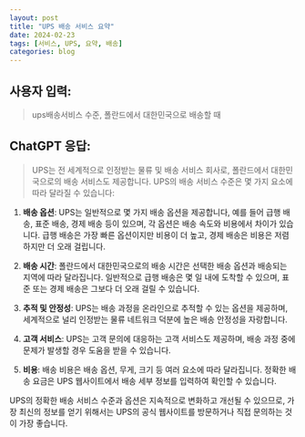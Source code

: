```yaml
---
layout: post
title: "UPS 배송 서비스 요약"
date: 2024-02-23
tags: [서비스, UPS, 요약, 배송]
categories: blog
---
```


## 사용자 입력:
> ups배송서비스 수준, 폴란드에서 대한민국으로 배송할 때

## ChatGPT 응답:
> UPS는 전 세계적으로 인정받는 물류 및 배송 서비스 회사로, 폴란드에서 대한민국으로의 배송 서비스도 제공합니다. UPS의 배송 서비스 수준은 몇 가지 요소에 따라 달라질 수 있습니다:

1. **배송 옵션**: UPS는 일반적으로 몇 가지 배송 옵션을 제공합니다, 예를 들어 급행 배송, 표준 배송, 경제 배송 등이 있으며, 각 옵션은 배송 속도와 비용에서 차이가 있습니다. 급행 배송은 가장 빠른 옵션이지만 비용이 더 높고, 경제 배송은 비용은 저렴하지만 더 오래 걸립니다.

2. **배송 시간**: 폴란드에서 대한민국으로의 배송 시간은 선택한 배송 옵션과 배송되는 지역에 따라 달라집니다. 일반적으로 급행 배송은 몇 일 내에 도착할 수 있으며, 표준 또는 경제 배송은 그보다 더 오래 걸릴 수 있습니다.

3. **추적 및 안정성**: UPS는 배송 과정을 온라인으로 추적할 수 있는 옵션을 제공하며, 세계적으로 널리 인정받는 물류 네트워크 덕분에 높은 배송 안정성을 자랑합니다.

4. **고객 서비스**: UPS는 고객 문의에 대응하는 고객 서비스도 제공하며, 배송 과정 중에 문제가 발생할 경우 도움을 받을 수 있습니다.

5. **비용**: 배송 비용은 배송 옵션, 무게, 크기 등 여러 요소에 따라 달라집니다. 정확한 배송 요금은 UPS 웹사이트에서 배송 세부 정보를 입력하여 확인할 수 있습니다.

UPS의 정확한 배송 서비스 수준과 옵션은 지속적으로 변화하고 개선될 수 있으므로, 가장 최신의 정보를 얻기 위해서는 UPS의 공식 웹사이트를 방문하거나 직접 문의하는 것이 가장 좋습니다.

